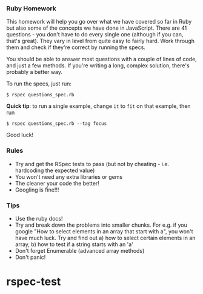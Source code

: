 ### Ruby Homework

This homework will help you go over what we have covered so far in Ruby but also some of the concepts we have done in JavaScript. There are 41 questions - you don't have to do every single one (although if you can, that's great). They vary in level from quite easy to fairly hard. Work through them and check if they're correct by running the specs.

You should be able to answer most questions with a couple of lines of code, and just a few methods. If you're writing a long, complex solution, there's probably a better way.

To run the specs, just run:

~~~
$ rspec questions_spec.rb
~~~

**Quick tip**: to run a single example, change `it` to `fit` on that example, then run

~~~
$ rspec questions_spec.rb --tag focus
~~~

Good luck!

### Rules

* Try and get the RSpec tests to pass (but not by cheating - i.e. hardcoding the expected value)
* You won't need any extra libraries or gems
* The cleaner your code the better!
* Googling is fine!!!

### Tips

* Use the ruby docs!
* Try and break down the problems into smaller chunks. For e.g. if you google "How to select elements in an array that start with a", you won't have much luck. Try and find out a) how to select certain elements in an array, b) how to test if a string starts with an 'a'
* Don't forget Enumerable (advanced array methods)
* Don't panic!
# rspec-test
